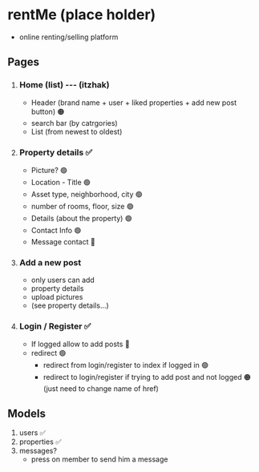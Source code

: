 # rentMe (place holder)
* online renting/selling platform

## Pages
1. ### Home (list) --- (itzhak)
    - Header (brand name + user + liked properties + add new post button) 🟠
    - search bar (by catrgories)
    - List (from newest to oldest)

2. ### Property details ✅
    - Picture? 🟢
    - Location - Title 🟢
    - Asset type, neighborhood, city 🟢
    - number of rooms, floor, size 🟢
    - Details (about the property) 🟢
    - Contact Info 🟢
    - Message contact 🔴

3. ### Add a new post
    - only users can add
    - property details
    - upload pictures
    - (see property details...)

5. ### Login / Register ✅
    - If logged allow to add posts 🔴
    - redirect 🟢
        * redirect from login/register to index if logged in 🟢
        * redirect to login/register if trying to add post and not logged 🟠 (just need to change name of href)

## Models
1. users ✅
2. properties ✅
3. messages? 
    - press on member to send him a message


    